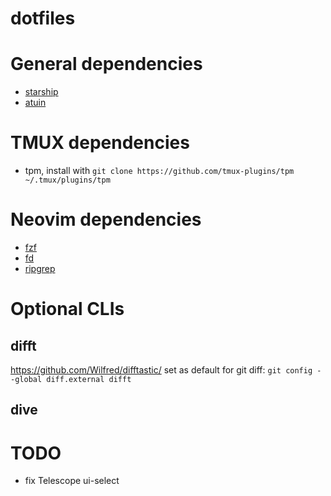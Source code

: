 # dotfiles

# General dependencies
- [starship](https://starship.rs/)
- [atuin](https://github.com/ellie/atuin)  

# TMUX dependencies
- tpm, install with `git clone https://github.com/tmux-plugins/tpm ~/.tmux/plugins/tpm`

# Neovim dependencies
- [fzf](https://github.com/junegunn/fzf) 
- [fd](https://github.com/sharkdp/fd)
- [ripgrep](https://github.com/BurntSushi/ripgrep)

# Optional CLIs

## difft
https://github.com/Wilfred/difftastic/
set as default for git diff: `git config --global diff.external difft`

## dive

# TODO
- fix Telescope ui-select
